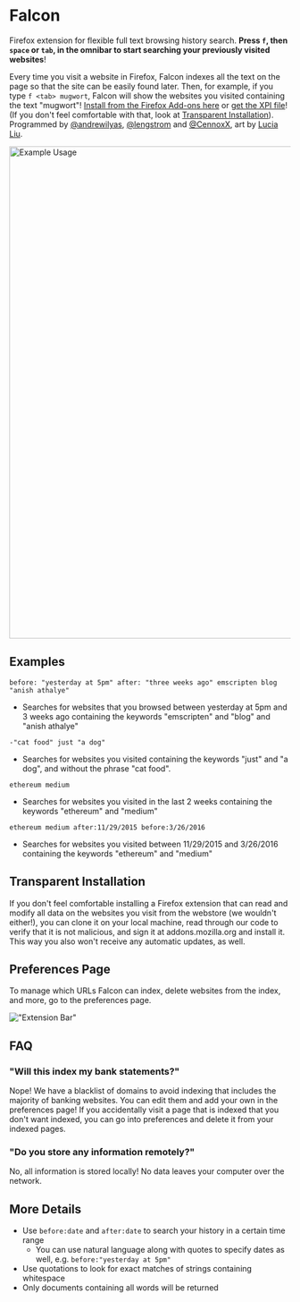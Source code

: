 # Falcon

Firefox extension for flexible full text browsing history search. **Press `f`, then `space` or `tab`, in the omnibar to start searching your previously visited websites**! 

Every time you visit a website in Firefox, Falcon indexes all the text on the page so that the site can be easily found later. Then, for example, if you type `f <tab> mugwort`, Falcon will show the websites you visited containing the text "mugwort"! [Install from the Firefox Add-ons here](https://addons.mozilla.org/firefox/addon/falcon_extension/) or [get the XPI file](https://github.com/CennoxX/falcon/releases/tag/0.3.0)! (If you don't feel comfortable with that, look at [Transparent Installation](#transparent-installation)). Programmed by [@andrewilyas](https://github.com/andrewilyas), [@lengstrom](https://github.com/lengstrom) and [@CennoxX](https://github.com/cennoxx), art by [Lucia Liu](http://lucialiu.me).

<img src="Falcon.gif" alt="Example Usage" width="880px"/>

## Examples

`before: "yesterday at 5pm" after: "three weeks ago" emscripten blog "anish athalye"` 
- Searches for websites that you browsed between yesterday at 5pm and 3 weeks ago containing the keywords "emscripten" and "blog" and "anish athalye"

`-"cat food" just "a dog"`
- Searches for websites you visited containing the keywords "just" and "a dog", and without the phrase "cat food".

`ethereum medium` 
- Searches for websites you visited in the last 2 weeks containing the keywords "ethereum" and "medium"

`ethereum medium after:11/29/2015 before:3/26/2016` 
- Searches for websites you visited between 11/29/2015 and 3/26/2016 containing the keywords "ethereum" and "medium"

## Transparent Installation
If you don't feel comfortable installing a Firefox extension that can read and modify all data on the websites you visit from the webstore (we wouldn't either!), you can clone it on your local machine, read through our code to verify that it is not malicious, and sign it at addons.mozilla.org and install it. This way you also won't receive any automatic updates, as well. 

## Preferences Page
To manage which URLs Falcon can index, delete websites from the index, and more, go to the preferences page.

!["Extension Bar"](http://i.imgur.com/w6cdWsc.png "Extension Bar")

## FAQ
### "Will this index my bank statements?"
Nope! We have a blacklist of domains to avoid indexing that includes the majority of banking websites. You can edit them and add your own in the preferences page! If you accidentally visit a page that is indexed that you don't want indexed, you can go into preferences and delete it from your indexed pages. 

### "Do you store any information remotely?"
No, all information is stored locally! No data leaves your computer over the network.

## More Details
- Use `before:date` and `after:date` to search your history in a certain time range
  - You can use natural language along with quotes to specify dates as well, e.g. `before:"yesterday at 5pm"`
- Use quotations to look for exact matches of strings containing whitespace
- Only documents containing all words will be returned
